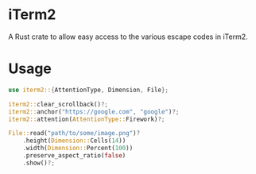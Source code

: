 # iTerm2

A Rust crate to allow easy access to the various escape codes in iTerm2.

# Usage

```rust
use iterm2::{AttentionType, Dimension, File};

iterm2::clear_scrollback()?;
iterm2::anchor("https://google.com", "google")?;
iterm2::attention(AttentionType::Firework)?;

File::read("path/to/some/image.png")?
    .height(Dimension::Cells(14))
    .width(Dimension::Percent(100))
    .preserve_aspect_ratio(false)
    .show()?;
```
